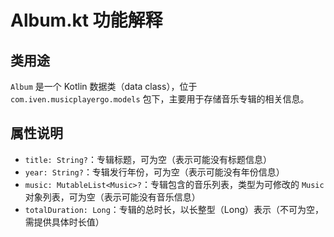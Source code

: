 # Album.kt 功能解释

## 类用途
`Album` 是一个 Kotlin 数据类（data class），位于 `com.iven.musicplayergo.models` 包下，主要用于存储音乐专辑的相关信息。

## 属性说明
- `title: String?`：专辑标题，可为空（表示可能没有标题信息）
- `year: String?`：专辑发行年份，可为空（表示可能没有年份信息）
- `music: MutableList<Music>?`：专辑包含的音乐列表，类型为可修改的 `Music` 对象列表，可为空（表示可能没有音乐信息）
- `totalDuration: Long`：专辑的总时长，以长整型（Long）表示（不可为空，需提供具体时长值）

